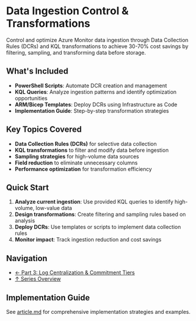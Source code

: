 # Data Ingestion Control & Transformations

Control and optimize Azure Monitor data ingestion through Data Collection Rules (DCRs) and KQL transformations to achieve 30-70% cost savings by filtering, sampling, and transforming data before storage.

## What's Included

- **PowerShell Scripts**: Automate DCR creation and management
- **KQL Queries**: Analyze ingestion patterns and identify optimization opportunities  
- **ARM/Bicep Templates**: Deploy DCRs using Infrastructure as Code
- **Implementation Guide**: Step-by-step transformation strategies

## Key Topics Covered

- **Data Collection Rules (DCRs)** for selective data collection
- **KQL transformations** to filter and modify data before ingestion
- **Sampling strategies** for high-volume data sources
- **Field reduction** to eliminate unnecessary columns
- **Performance optimization** for transformation efficiency

## Quick Start

1. **Analyze current ingestion**: Use provided KQL queries to identify high-volume, low-value data
2. **Design transformations**: Create filtering and sampling rules based on analysis
3. **Deploy DCRs**: Use templates or scripts to implement data collection rules
4. **Monitor impact**: Track ingestion reduction and cost savings

## Navigation

- [← Part 3: Log Centralization & Commitment Tiers](../03_Log_Centralization_Commitment_Tiers/)
- [↑ Series Overview](../)

## Implementation Guide

See [article.md](article.md) for comprehensive implementation strategies and examples.